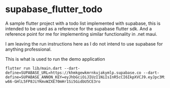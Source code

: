 # supabase_flutter_todo

A sample flutter project with a todo list implemented with supabase, this is intended to be used as a reference for the supabase flutter sdk. And a reference point for me for implementing similar functionality in .net maui.


I am leaving the run instructions here as I do not intend to use supabase for anything professional.

This is what is used to run the demo application
```
flutter run lib/main.dart --dart-define=SUPABASE_URL=https://khmkgewkmrnkujakymlp.supabase.co --dart-define=SUPABASE_ANNON_KEY=eyJhbGciOiJIUzI1NiIsInR5cCI6IkpXVCJ9.eyJpc3MiOiJzdXBhYmFzZSIsInJlZiI6ImtobWtnZXdrbXJua3VqYWt5bWxwIiwicm9sZSI6ImFub24iLCJpYXQiOjE2Njg5NjM3MzksImV4cCI6MTk4NDUzOTczOX0.-w66-GHlL5FP8JiYKmvWZXE70mHr1Si5GidbU5CE3ro
```